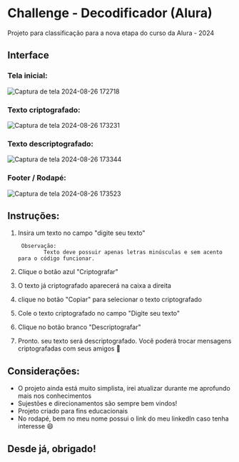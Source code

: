 # Challenge - Decodificador (Alura)

Projeto para classificação para a nova etapa do curso da Alura - 2024

## Interface

### Tela inicial:

![Captura de tela 2024-08-26 172718](https://github.com/user-attachments/assets/aad03824-5ea9-4eb2-9df5-cd297da449c4)

### Texto criptografado:

![Captura de tela 2024-08-26 173231](https://github.com/user-attachments/assets/46c658c1-fec5-48a1-855c-b6fbeaf4d1f7)

### Texto descriptografado:

![Captura de tela 2024-08-26 173344](https://github.com/user-attachments/assets/f305c57c-28d4-4453-ab58-104b5f85bff6)

### Footer / Rodapé:

![Captura de tela 2024-08-26 173523](https://github.com/user-attachments/assets/b7820137-0ddf-4f67-a883-66673dd0c438)


## Instruções:

1. Insira um texto no campo "digite seu texto"

        Observação:
               Texto deve possuir apenas letras minúsculas e sem acento para o código funcionar.

2. Clique o botão azul "Criptografar"

3. O texto já criptografado aparecerá na caixa a direita

4. clique no botão "Copiar" para selecionar o texto criptografado

5. Cole o texto criptografado no campo "Digite seu texto"

6. Clique no botão branco "Descriptografar"

7. Pronto. seu texto será descriptografado. Você poderá trocar mensagens criptografadas com seus amigos 🤫


## Considerações:
* O projeto ainda está muito simplista, irei atualizar durante me aprofundo mais nos conhecimentos
* Sujestões e direcionamentos são sempre bem vindos!
* Projeto criado para fins educacionais
* No rodapé, bem no meu nome possui o link do meu linkedIn caso tenha interesse 😄

## Desde já, obrigado!






